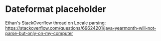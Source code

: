 # Dateformat placeholder

Ethan's StackOverflow thread on Locale parsing: https://stackoverflow.com/questions/69624201/java-yearmonth-will-not-parse-but-only-on-my-computer